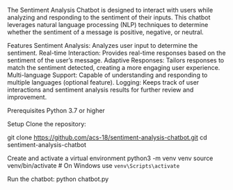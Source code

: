 The Sentiment Analysis Chatbot is designed to interact with users while analyzing and responding to the sentiment of their inputs. 
This chatbot leverages natural language processing (NLP) techniques to determine whether the sentiment of a message is positive, negative, or neutral.

Features
Sentiment Analysis: Analyzes user input to determine the sentiment.
Real-time Interaction: Provides real-time responses based on the sentiment of the user’s message.
Adaptive Responses: Tailors responses to match the sentiment detected, creating a more engaging user experience.
Multi-language Support: Capable of understanding and responding to multiple languages (optional feature).
Logging: Keeps track of user interactions and sentiment analysis results for further review and improvement.

Prerequisites
Python 3.7 or higher

Setup
Clone the repository:

git clone https://github.com/acs-18/sentiment-analysis-chatbot.git
cd sentiment-analysis-chatbot


Create and activate a virtual environment 
python3 -m venv venv
source venv/bin/activate  # On Windows use `venv\Scripts\activate`


Run the chatbot:
python chatbot.py

